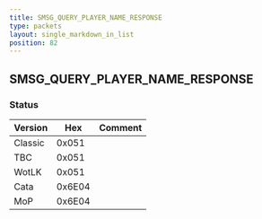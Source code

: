 ```yaml
---
title: SMSG_QUERY_PLAYER_NAME_RESPONSE
type: packets
layout: single_markdown_in_list
position: 82
---
```


## SMSG_QUERY_PLAYER_NAME_RESPONSE

### Status

Version    | Hex        | Comment
---------- | ---------- | ---------- 
Classic    | 0x051      |
TBC        | 0x051      |
WotLK      | 0x051      |
Cata       | 0x6E04     |
MoP        | 0x6E04     |